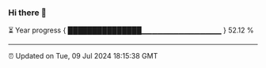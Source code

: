 ### Hi there 👋

⏳ Year progress { ███████████████▁▁▁▁▁▁▁▁▁▁▁▁▁▁▁ } 52.12 %

---

⏰ Updated on Tue, 09 Jul 2024 18:15:38 GMT
